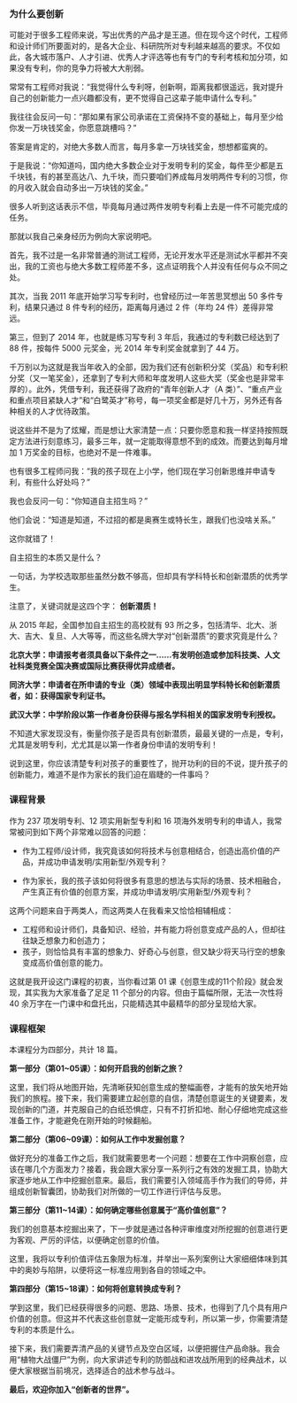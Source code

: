 ### 为什么要创新

可能对于很多工程师来说，写出优秀的产品才是王道。但在现今这个时代，工程师和设计师们所要面对的，是各大企业、科研院所对专利越来越高的要求。不仅如此，各大城市落户、人才引进、优秀人才评选等也有专门的专利考核和加分项，如果没有专利，你的竞争力将被大大削弱。

常常有工程师对我说：“我觉得什么专利呀，创新啊，距离我都很遥远，我对提升自己的创新能力一点兴趣都没有，更不觉得自己这辈子能申请什么专利。”

我往往会反问一句：“那如果有家公司承诺在工资保持不变的基础上，每月至少给你发一万块钱奖金，你愿意跳槽吗？”

答案是肯定的，对绝大多数人而言，每月多拿一万块钱奖金，想想都蛮爽的。

于是我说：“你知道吗，国内绝大多数企业对于发明专利的奖金，每件至少都是五千块钱，有的甚至高达八、九千块，而只要咱们养成每月发明两件专利的习惯，你的月收入就会自动多出一万块钱的奖金。”

很多人听到这话表示不信，毕竟每月通过两件发明专利看上去是一件不可能完成的任务。

那就以我自己亲身经历为例向大家说明吧。

首先，我不过是一名非常普通的测试工程师，无论开发水平还是测试水平都并不突出，我的工资也与绝大多数工程师差不多，这点证明我个人并没有任何与众不同之处。

其次，当我 2011 年底开始学习写专利时，也曾经历过一年苦思冥想出 50 多件专利，结果只通过 8 件专利的经历，距离每月通过 2 件（年均 24
件）差得非常远。

第三，但到了 2014 年，也就是练习写专利 3 年后，我通过的专利数已经达到了 88 件，按每件 5000 元奖金，光 2014 年专利奖金就拿到了 44
万。

千万别以为这就是我当年收入的全部，因为我们还有创新积分奖（奖品）和专利积分奖（又一笔奖金），还拿到了专利大师和年度发明人这些大奖（奖金也是非常丰厚的）。此外，凭借专利，我还获得了政府的“青年创新人才（A
类）”、“重点产业和重点项目紧缺人才”和“白鹭英才”称号，每一项奖金都是好几十万，另外还有各种相关的人才优待政策。

说这些并不是为了炫耀，而是想让大家清楚一点：只要你愿意和我一样坚持按照既定方法进行刻意练习，最多三年，就一定能取得意想不到的成效。而要达到每月增加 1
万奖金的目标，也绝对不是一件难事。

也有很多工程师问我：“我的孩子现在上小学，他们现在学习创新思维并申请专利，有些什么好处吗？”

我也会反问一句：“你知道自主招生吗？”

他们会说：“知道是知道，不过招的都是奥赛生或特长生，跟我们也没啥关系。”

这你就错了！

自主招生的本质又是什么？

一句话，为学校选取那些虽然分数不够高，但却具有学科特长和创新潜质的优秀学生。

注意了，关键词就是这四个字： **创新潜质！**

从 2015 年起，全国参加自主招生的高校就有 93 所之多，包括清华、北大、浙大、吉大、复旦、人大等等，而这些名牌大学对“创新潜质”的要求究竟是什么？

**北京大学：申请报考者须具备以下条件之一……有发明创造或参加科技类、人文社科类竞赛全国决赛或国际比赛获得优异成绩者。**

**同济大学：申请者在所申请的专业（类）领域中表现出明显学科特长和创新潜质者，如：获得国家专利证书。**

**武汉大学：中学阶段以第一作者身份获得与报名学科相关的国家发明专利授权。**

不知道大家发现没有，衡量你孩子是否具有创新潜质，最最关键的一点是，专利，尤其是发明专利，尤尤其是以第一作者身份申请的发明专利！

说到这里，你应该清楚专利对孩子的重要性了，抛开功利的目的不说，提升孩子的创新能力，难道不是作为家长的我们迫在眉睫的一件事吗？

### 课程背景

作为 237 项发明专利、12 项实用新型专利和 16 项海外发明专利的申请人，我常常被问到如下两个非常难以回答的问题：

  * 作为工程师/设计师，我究竟该如何将技术与创意相结合，创造出高价值的产品，并成功申请发明/实用新型/外观专利？

  * 作为家长，我的孩子该如何将很多有意思的想法与实际的场景、技术相融合，产生真正有价值的创意方案，并成功申请发明/实用新型/外观专利？

这两个问题来自于两类人，而这两类人在我看来又恰恰相辅相成：

  * 工程师和设计师们，具备知识、经验，并有能力将创意变成产品的人，但却往往缺乏想象力和创造力；
  * 孩子，则恰恰具有丰富的想象力、好奇心与创意，但又缺少将天马行空的想象变成高价值创意的能力。

这就是我开设这门课程的初衷，当你看过第 01 课《创意生成的11个阶段》就会发现，其实我为大家准备了足足 11 个部分的内容。但由于篇幅所限，无法一次性将
40 余万字在一门课中和盘托出，只能精选其中最精华的部分呈现给大家。

### 课程框架

本课程分为四部分，共计 18 篇。

**第一部分（第01~05课）：如何开启我的创新之旅？**

这里，我们将从地图开始，先清晰获知创意生成的整幅画卷，才能有的放矢地开始我们的旅程。接下来，我们需要建立起创意的自信，清楚创意诞生的关键要素，发现创新的门道，并克服自己的白纸恐惧症，只有不打折扣地、耐心仔细地完成这些准备工作，才能避免在刚开始的时候翻船。

**第二部分（第06~09课）：如何从工作中发掘创意？**

做好充分的准备工作之后，我们就需要思考一个问题：想要在工作中洞察创意，应该在哪几个方面发力？接着，我会跟大家分享一系列行之有效的发掘工具，协助大家逐步地从工作中挖掘创意来。最后，我们需要引入领域高手作为我们的导师，并组成创新智囊团，协助我们对所做的一切工作进行评估与反思。

**第三部分（第11~14课）：如何确定哪些创意属于“高价值创意”？**

我们的创意基本挖掘出来了，下一步就是通过各种评审维度对所挖掘的创意进行更为客观、严厉的评估，以便确定创意的价值。

这里，我将以专利价值评估五象限为标准，并举出一系列案例让大家细细体味到其中的奥妙与陷阱，以便将这一标准应用到各自的领域之中。

**第四部分（第15~18课）：如何将创意转换成专利？**

学到这里，我们已经获得很多的问题、思路、场景、技术，也得到了几个具有用户价值的创意。但这并不代表这些创意就一定能形成专利，所以第一步，你需要清楚专利的本质是什么。

接下来，我们需要弄清产品的关键节点及空白区域，以便把握住产品命脉。我会用“植物大战僵尸”为例，向大家讲述专利的防御战和进攻战所用到的经典战术，以便大家根据当前境况，选择适合的战术参与战斗。

**最后，欢迎你加入“创新者的世界”。**

